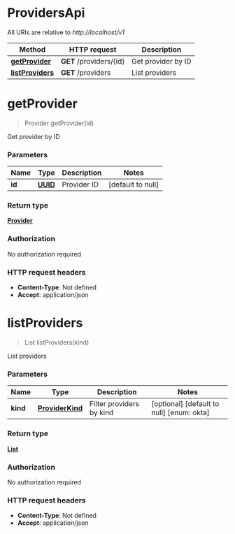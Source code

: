 # ProvidersApi

All URIs are relative to *http://localhost/v1*

Method | HTTP request | Description
------------- | ------------- | -------------
[**getProvider**](ProvidersApi.md#getProvider) | **GET** /providers/{id} | Get provider by ID
[**listProviders**](ProvidersApi.md#listProviders) | **GET** /providers | List providers


<a name="getProvider"></a>
# **getProvider**
> Provider getProvider(id)

Get provider by ID

### Parameters

Name | Type | Description  | Notes
------------- | ------------- | ------------- | -------------
 **id** | [**UUID**](../Models/.md)| Provider ID | [default to null]

### Return type

[**Provider**](../Models/Provider.md)

### Authorization

No authorization required

### HTTP request headers

- **Content-Type**: Not defined
- **Accept**: application/json

<a name="listProviders"></a>
# **listProviders**
> List listProviders(kind)

List providers

### Parameters

Name | Type | Description  | Notes
------------- | ------------- | ------------- | -------------
 **kind** | [**ProviderKind**](../Models/.md)| Filter providers by kind | [optional] [default to null] [enum: okta]

### Return type

[**List**](../Models/Provider.md)

### Authorization

No authorization required

### HTTP request headers

- **Content-Type**: Not defined
- **Accept**: application/json

